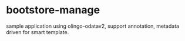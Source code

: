 # bootstore-manage
sample application using olingo-odatav2, support annotation, metadata driven for smart template.
